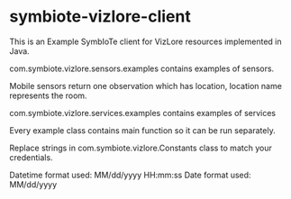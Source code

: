 # symbiote-vizlore-client
This is an Example SymbIoTe client for VizLore resources implemented in Java.

com.symbiote.vizlore.sensors.examples contains examples of sensors.

Mobile sensors return one observation which has location, location name represents the room.

com.symbiote.vizlore.services.examples contains examples of services

Every example class contains main function so it can be run separately.

Replace strings in com.symbiote.vizlore.Constants class to match your credentials.

Datetime format used: MM/dd/yyyy HH:mm:ss
Date format used: MM/dd/yyyy